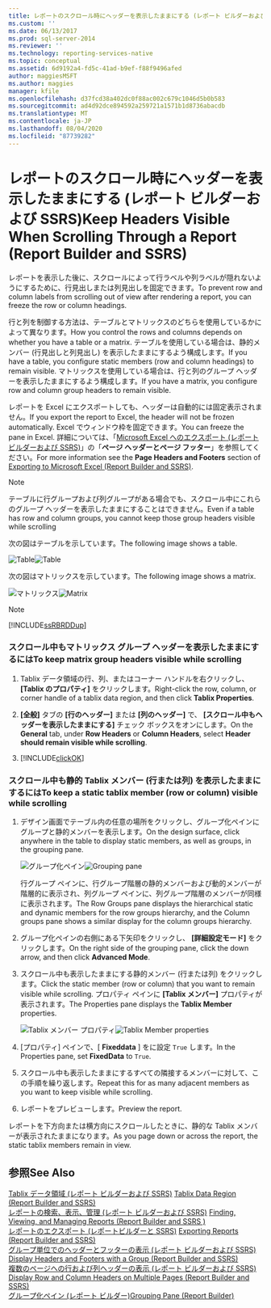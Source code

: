 ```yaml
---
title: レポートのスクロール時にヘッダーを表示したままにする (レポート ビルダーおよび SSRS) | Microsoft Docs
ms.custom: ''
ms.date: 06/13/2017
ms.prod: sql-server-2014
ms.reviewer: ''
ms.technology: reporting-services-native
ms.topic: conceptual
ms.assetid: 6d9192a4-fd5c-41ad-b9ef-f88f9496afed
author: maggiesMSFT
ms.author: maggies
manager: kfile
ms.openlocfilehash: d37fcd38a402dc0f88ac002c679c1046d5b0b583
ms.sourcegitcommit: ad4d92dce894592a259721a1571b1d8736abacdb
ms.translationtype: MT
ms.contentlocale: ja-JP
ms.lasthandoff: 08/04/2020
ms.locfileid: "87739282"
---
```

# <a name="keep-headers-visible-when-scrolling-through-a-report-report-builder-and-ssrs"></a><span data-ttu-id="2512e-102">レポートのスクロール時にヘッダーを表示したままにする (レポート ビルダーおよび SSRS)</span><span class="sxs-lookup"><span data-stu-id="2512e-102">Keep Headers Visible When Scrolling Through a Report (Report Builder and SSRS)</span></span>
  <span data-ttu-id="2512e-103">レポートを表示した後に、スクロールによって行ラベルや列ラベルが隠れないようにするために、行見出しまたは列見出しを固定できます。</span><span class="sxs-lookup"><span data-stu-id="2512e-103">To prevent row and column labels from scrolling out of view after rendering a report, you can freeze the row or column headings.</span></span>  
  
 <span data-ttu-id="2512e-104">行と列を制御する方法は、テーブルとマトリックスのどちらを使用しているかによって異なります。</span><span class="sxs-lookup"><span data-stu-id="2512e-104">How you control the rows and columns depends on whether you have a table or a matrix.</span></span> <span data-ttu-id="2512e-105">テーブルを使用している場合は、静的メンバー (行見出しと列見出し) を表示したままにするよう構成します。</span><span class="sxs-lookup"><span data-stu-id="2512e-105">If you have a table, you configure static members (row and column headings) to remain visible.</span></span> <span data-ttu-id="2512e-106">マトリックスを使用している場合は、行と列のグループ ヘッダーを表示したままにするよう構成します。</span><span class="sxs-lookup"><span data-stu-id="2512e-106">If you have a matrix, you configure row and column group headers to remain visible.</span></span>  
  
 <span data-ttu-id="2512e-107">レポートを Excel にエクスポートしても、ヘッダーは自動的には固定表示されません。</span><span class="sxs-lookup"><span data-stu-id="2512e-107">If you export the report to Excel, the header will not be frozen automatically.</span></span> <span data-ttu-id="2512e-108">Excel でウィンドウ枠を固定できます。</span><span class="sxs-lookup"><span data-stu-id="2512e-108">You can freeze the pane in Excel.</span></span> <span data-ttu-id="2512e-109">詳細については、「[Microsoft Excel へのエクスポート &#40;レポート ビルダーおよび SSRS&#41;](../report-builder/exporting-to-microsoft-excel-report-builder-and-ssrs.md)」の「**ページ ヘッダーとページ フッター**」を参照してください。</span><span class="sxs-lookup"><span data-stu-id="2512e-109">For more information see the **Page Headers and Footers** section of [Exporting to Microsoft Excel &#40;Report Builder and SSRS&#41;](../report-builder/exporting-to-microsoft-excel-report-builder-and-ssrs.md).</span></span>  
  
> [!NOTE]  
>  <span data-ttu-id="2512e-110">テーブルに行グループおよび列グループがある場合でも、スクロール中にこれらのグループ ヘッダーを表示したままにすることはできません。</span><span class="sxs-lookup"><span data-stu-id="2512e-110">Even if a table has row and column groups, you cannot keep those group headers visible while scrolling</span></span>  
  
 <span data-ttu-id="2512e-111">次の図はテーブルを示しています。</span><span class="sxs-lookup"><span data-stu-id="2512e-111">The following image shows a table.</span></span>  
  
 <span data-ttu-id="2512e-112">![Table](../media/table.png "テーブル")</span><span class="sxs-lookup"><span data-stu-id="2512e-112">![Table](../media/table.png "Table")</span></span>  
  
 <span data-ttu-id="2512e-113">次の図はマトリックスを示しています。</span><span class="sxs-lookup"><span data-stu-id="2512e-113">The following image shows a matrix.</span></span>  
  
 <span data-ttu-id="2512e-114">![マトリックス](../media/matrix.png "Matrix")</span><span class="sxs-lookup"><span data-stu-id="2512e-114">![Matrix](../media/matrix.png "Matrix")</span></span>  
  
> [!NOTE]  
>  [!INCLUDE[ssRBRDDup](../../includes/ssrbrddup-md.md)]  
  
### <a name="to-keep-matrix-group-headers-visible-while-scrolling"></a><span data-ttu-id="2512e-115">スクロール中もマトリックス グループ ヘッダーを表示したままにするには</span><span class="sxs-lookup"><span data-stu-id="2512e-115">To keep matrix group headers visible while scrolling</span></span>  
  
1.  <span data-ttu-id="2512e-116">Tablix データ領域の行、列、またはコーナー ハンドルを右クリックし、 **[Tablix のプロパティ]** をクリックします。</span><span class="sxs-lookup"><span data-stu-id="2512e-116">Right-click the row, column, or corner handle of a tablix data region, and then click **Tablix Properties**.</span></span>  
  
2.  <span data-ttu-id="2512e-117">**[全般]** タブの **[行のヘッダー]** または **[列のヘッダー]** で、 **[スクロール中もヘッダーを表示したままにする]** チェック ボックスをオンにします。</span><span class="sxs-lookup"><span data-stu-id="2512e-117">On the **General** tab, under **Row Headers** or **Column Headers**, select **Header should remain visible while scrolling**.</span></span>  
  
3.  [!INCLUDE[clickOK](../../includes/clickok-md.md)]  
  
### <a name="to-keep-a-static-tablix-member-row-or-column-visible-while-scrolling"></a><span data-ttu-id="2512e-118">スクロール中も静的 Tablix メンバー (行または列) を表示したままにするには</span><span class="sxs-lookup"><span data-stu-id="2512e-118">To keep a static tablix member (row or column) visible while scrolling</span></span>  
  
1.  <span data-ttu-id="2512e-119">デザイン画面でテーブル内の任意の場所をクリックし、グループ化ペインにグループと静的メンバーを表示します。</span><span class="sxs-lookup"><span data-stu-id="2512e-119">On the design surface, click anywhere in the table to display static members, as well as groups, in the grouping pane.</span></span>  
  
     <span data-ttu-id="2512e-120">![グループ化ペイン](../media/grouppane-updated.png "グループ化ペイン")</span><span class="sxs-lookup"><span data-stu-id="2512e-120">![Grouping pane](../media/grouppane-updated.png "Grouping pane")</span></span>  
  
     <span data-ttu-id="2512e-121">行グループ ペインに、行グループ階層の静的メンバーおよび動的メンバーが階層的に表示され、列グループ ペインに、列グループ階層のメンバーが同様に表示されます。</span><span class="sxs-lookup"><span data-stu-id="2512e-121">The Row Groups pane displays the hierarchical static and dynamic members for the row groups hierarchy, and the Column groups pane shows a similar display for the column groups hierarchy.</span></span>  
  
2.  <span data-ttu-id="2512e-122">グループ化ペインの右側にある下矢印をクリックし、 **[詳細設定モード]** をクリックします。</span><span class="sxs-lookup"><span data-stu-id="2512e-122">On the right side of the grouping pane, click the down arrow, and then click **Advanced Mode**.</span></span>  
  
3.  <span data-ttu-id="2512e-123">スクロール中も表示したままにする静的メンバー (行または列) をクリックします。</span><span class="sxs-lookup"><span data-stu-id="2512e-123">Click the static member (row or column) that you want to remain visible while scrolling.</span></span> <span data-ttu-id="2512e-124">プロパティ ペインに **[Tablix メンバー]** プロパティが表示されます。</span><span class="sxs-lookup"><span data-stu-id="2512e-124">The Properties pane displays the **Tablix Member** properties.</span></span>  
  
     <span data-ttu-id="2512e-125">![Tablix メンバー プロパティ](../media/grouppane-tablixmember-updated.png "Tablix メンバー プロパティ")</span><span class="sxs-lookup"><span data-stu-id="2512e-125">![Tablix Member properties](../media/grouppane-tablixmember-updated.png "Tablix Member properties")</span></span>  
  
4.  <span data-ttu-id="2512e-126">[プロパティ] ペインで、[ **Fixeddata** ] をに設定 `True` します。</span><span class="sxs-lookup"><span data-stu-id="2512e-126">In the Properties pane, set **FixedData** to `True`.</span></span>  
  
5.  <span data-ttu-id="2512e-127">スクロール中も表示したままにするすべての隣接するメンバーに対して、この手順を繰り返します。</span><span class="sxs-lookup"><span data-stu-id="2512e-127">Repeat this for as many adjacent members as you want to keep visible while scrolling.</span></span>  
  
6.  <span data-ttu-id="2512e-128">レポートをプレビューします。</span><span class="sxs-lookup"><span data-stu-id="2512e-128">Preview the report.</span></span>  
  
 <span data-ttu-id="2512e-129">レポートを下方向または横方向にスクロールしたときに、静的な Tablix メンバーが表示されたままになります。</span><span class="sxs-lookup"><span data-stu-id="2512e-129">As you page down or across the report, the static tablix members remain in view.</span></span>  
  
## <a name="see-also"></a><span data-ttu-id="2512e-130">参照</span><span class="sxs-lookup"><span data-stu-id="2512e-130">See Also</span></span>  
 <span data-ttu-id="2512e-131">[Tablix データ領域 &#40;レポート ビルダーおよび SSRS&#41;](../tablix-data-region-report-builder-and-ssrs.md) </span><span class="sxs-lookup"><span data-stu-id="2512e-131">[Tablix Data Region &#40;Report Builder and SSRS&#41;](../tablix-data-region-report-builder-and-ssrs.md) </span></span>  
 <span data-ttu-id="2512e-132">[レポートの検索、表示、管理 (レポート ビルダーおよび SSRS)](../report-builder/finding-viewing-and-managing-reports-report-builder-and-ssrs.md) </span><span class="sxs-lookup"><span data-stu-id="2512e-132">[Finding, Viewing, and Managing Reports &#40;Report Builder and SSRS &#41;](../report-builder/finding-viewing-and-managing-reports-report-builder-and-ssrs.md) </span></span>  
 <span data-ttu-id="2512e-133">[レポートのエクスポート &#40;レポートビルダーと SSRS&#41;](../report-builder/export-reports-report-builder-and-ssrs.md) </span><span class="sxs-lookup"><span data-stu-id="2512e-133">[Exporting Reports &#40;Report Builder and SSRS&#41;](../report-builder/export-reports-report-builder-and-ssrs.md) </span></span>  
 <span data-ttu-id="2512e-134">[グループ単位でのヘッダーとフッターの表示 &#40;レポート ビルダーおよび SSRS&#41;](display-headers-and-footers-with-a-group-report-builder-and-ssrs.md) </span><span class="sxs-lookup"><span data-stu-id="2512e-134">[Display Headers and Footers with a Group &#40;Report Builder and SSRS&#41;](display-headers-and-footers-with-a-group-report-builder-and-ssrs.md) </span></span>  
 <span data-ttu-id="2512e-135">[複数のページへの行および列ヘッダーの表示 &#40;レポート ビルダーおよび SSRS&#41;](display-row-and-column-headers-on-multiple-pages-report-builder-and-ssrs.md) </span><span class="sxs-lookup"><span data-stu-id="2512e-135">[Display Row and Column Headers on Multiple Pages &#40;Report Builder and SSRS&#41;](display-row-and-column-headers-on-multiple-pages-report-builder-and-ssrs.md) </span></span>  
 [<span data-ttu-id="2512e-136">グループ化ペイン &#40;レポート ビルダー&#41;</span><span class="sxs-lookup"><span data-stu-id="2512e-136">Grouping Pane &#40;Report Builder&#41;</span></span>](grouping-pane-report-builder.md)  
  
  
